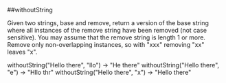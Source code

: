 ##withoutString

Given two strings, base and remove, return a version of the base string where all instances of the remove string have been removed (not case sensitive). You may assume that the remove string is length 1 or more. Remove only non-overlapping instances, so with "xxx" removing "xx" leaves "x".

withoutString("Hello there", "llo") → "He there"
withoutString("Hello there", "e") → "Hllo thr"
withoutString("Hello there", "x") → "Hello there"
